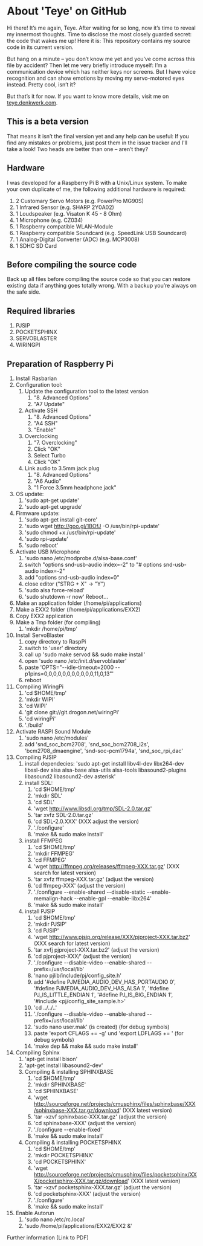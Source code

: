 # About 'Teye' on GitHub
Hi there! It’s me again, Teye. After waiting for so long, now it’s time to reveal my innermost thoughts. Time to disclose the most closely guarded secret: the code that wakes me up! Here it is: This repository contains my source code in its current version.

But hang on a minute – you don’t know me yet and you’ve come across this file by accident? Then let me very briefly introduce myself: I’m a communication device which has neither keys nor screens. But I have voice recognition and can show emotions by moving my servo-motored eyes instead. Pretty cool, isn’t it? 

But that’s it for now. If you want to know more details, visit me on [teye.denkwerk.com].


## This is a beta version
That means it isn’t the final version yet and any help can be useful: If you find any mistakes or problems, just post them in the issue tracker and I'll take a look! Two heads are better than one – aren’t they?


## Hardware
I was developed for a Raspberry Pi B with a Unix/Linux system. To make your own duplicate of me, the following additional hardware is required: 
1.	2 Customary Servo Motors (e.g. PowerPro MG90S)
2.	1 Infrared Sensor (e.g. SHARP 2Y0A02)
3.	1 Loudspeaker (e.g. Visaton K 45 - 8 Ohm)
4.	1 Microphone (e.g. CZ034)
5.	1 Raspberry compatible WLAN-Module
6.	1 Raspberry compatible Soundcard (e.g. SpeedLink USB Soundcard)
7.	1 Analog-Digital Converter (ADC) (e.g. MCP3008)
8.	1 SDHC SD Card

## Before compiling the source code
Back up all files before compiling the source code so that you can restore existing data if anything goes totally wrong. With a backup you’re always on the safe side. 

## Required libraries
1.	PJSIP
2.	POCKETSPHINX
3.	SERVOBLASTER
4.	WIRINGPI

## Preparation of Raspberry Pi
1.	Install Rasbarian
2.	Configuration tool:
	1. Update the configuration tool to the latest version
		1. "8. Advanced Options"
		2. "A7 Update"
	2. Activate SSH 
		1. "8. Advanced Options"
		2. "A4 SSH"
		3. "Enable"
	3. Overclocking
		1. "7. Overclocking"
		2. Click "OK"
		3. Select Turbo
		4. Click "OK"
	4. Link audio to 3.5mm jack plug
		1. "8. Advanced Options"
		2. "A6 Audio"
		3. "1 Force 3.5mm headphone jack"
3.	OS update:
	1. 'sudo apt-get update'
	2. 'sudo apt-get upgrade'
4.	Firmware update:
	1. 'sudo apt-get install git-core'
	2. 'sudo wget http://goo.gl/1BOfJ -O /usr/bin/rpi-update'
	3. 'sudo chmod +x /usr/bin/rpi-update'
	4. 'sudo rpi-update'
	5. 'sudo reboot'
5.	Activate USB Microphone 
	1. 'sudo nano /etc/modprobe.d/alsa-base.conf'
	2. switch "options snd-usb-audio index=-2" to "# options snd-usb-audio index=-2" 
	3. add "options snd-usb-audio index=0" 
	4. close editor ("STRG + X" -> "Y")
	5. 'sudo alsa force-reload'
	6. 'sudo shutdown -r now' Reboot...
6.	Make an application folder (/home/pi/applications)
7.	Make a EXX2 folder (/home/pi/applications/EXX2)
8.	Copy EXX2 application 
9.	Make a Tmp folder (for compiling)
	1. 'mkdir /home/pi/tmp'
10.	Install ServoBlaster
	1. copy directory to RaspPi
	2. switch to 'user' directory 
	3. call up 'sudo make servod && sudo make install' 
	4. open 'sudo nano /etc/init.d/servoblaster' 
	5. paste 'OPTS="--idle-timeout=2000 --p1pins=0,0,0,0,0,0,0,0,0,0,0,11,0,13"' 
	6. reboot
11.	Compiling WiringPi 
	1. 'cd $HOME/tmp'
	2. 'mkdir WIPI'
	3. 'cd WIPI'
	4. 'git clone git://git.drogon.net/wiringPi'
	5. 'cd wiringPi'
	6. './build'
12.	Activate RASPI Sound Module 
	1. 'sudo nano /etc/modules'
	2. add 'snd_soc_bcm2708', 'snd_soc_bcm2708_i2s', 'bcm2708_dmaengine', 'snd-soc-pcm1794a', 'snd_soc_rpi_dac' 
13.	Compiling PJSIP 
	1. install dependecies: 'sudo apt-get install libv4l-dev libx264-dev libssl-dev alsa alsa-base alsa-utils alsa-tools libasound2-plugins libasound2 libasound2-dev asterisk'
	2. install SDL:
		1. 'cd $HOME/tmp' 
		2. 'mkdir SDL'
		3. 'cd SDL'
		4. 'wget http://www.libsdl.org/tmp/SDL-2.0.tar.gz'
		5. 'tar xvfz SDL-2.0.tar.gz'
		6. 'cd SDL-2.0.XXX' (XXX adjust the version)
		7. './configure'
		8. 'make && sudo make install'
	3. install FFMPEG 
		1. 'cd $HOME/tmp'
		2. 'mkdir FFMPEG'
		3. 'cd FFMPEG'
		4. 'wget http://ffmpeg.org/releases/ffmpeg-XXX.tar.gz' (XXX search for latest version)
		5. 'tar xvfz ffmpeg-XXX.tar.gz' (adjust the version)
		6. 'cd ffmpeg-XXX' (adjust the version)
		7. './configure --enable-shared --disable-static --enable-memalign-hack --enable-gpl --enable-libx264'
		8. 'make && sudo make install'
	4. install PJSIP
		1. 'cd $HOME/tmp'
		2. 'mkdir PJSIP'
		3. 'cd PJSIP'
		4. 'wget http://www.pjsip.org/release/XXX/pjproject-XXX.tar.bz2' (XXX search for latest version)
		5. 'tar xvfj pjproject-XXX.tar.bz2' (adjust the version)
		6. 'cd pjproject-XXX/' (adjust the version)
		7. './configure --disable-video --enable-shared --prefix=/usr/local/lib'
		8. 'nano pjlib/include/pj/config_site.h'
		9. add '#define PJMEDIA_AUDIO_DEV_HAS_PORTAUDIO 0', '#define PJMEDIA_AUDIO_DEV_HAS_ALSA 1', '#define PJ_IS_LITTLE_ENDIAN 1', '#define PJ_IS_BIG_ENDIAN 1', '#include <pj/config_site_sample.h>' 
		10. 'cd ../../..'
		11. './configure --disable-video --enable-shared --prefix=/usr/local/lib'
		12. 'sudo nano user.mak' (is created) (for debug symbols)
		13.  paste 'export CFLAGS += -g' und 'export LDFLAGS += ' (for debug symbols)
		14. 'make dep && make && sudo make install'
14.	Compiling Sphinx
	1. 'apt-get install bison'
	2. 'apt-get install libasound2-dev'
	3. Compiling & installing SPHINXBASE 
		1. 'cd $HOME/tmp'
		2. 'mkdir SPHINXBASE'
		3. 'cd SPHINXBASE'
		4. 'wget http://sourceforge.net/projects/cmusphinx/files/sphinxbase/XXX/sphinxbase-XXX.tar.gz/download' (XXX latest version)
		5. 'tar -xzvf sphinxbase-XXX.tar.gz' (adjust the version)
		6. 'cd sphinxbase-XXX' (adjust the version)
		7. './configure --enable-fixed'
		8. 'make && sudo make install'
	4. Compiling & installing POCKETSPHINX 
		1. 'cd $HOME/tmp'
		2. 'mkdir POCKETSPHINX'
		3. 'cd POCKETSPHINX'
		4. 'wget http://sourceforge.net/projects/cmusphinx/files/pocketsphinx/XXX/pocketsphinx-XXX.tar.gz/download' (XXX latest version)
		5. 'tar -xzvf pocketsphinx-XXX.tar.gz' (adjust the version)
		6. 'cd pocketsphinx-XXX' (adjust the version)
		7. './configure'
		8. 'make && sudo make install'
15.	Enable Autorun
	1. 'sudo nano /etc/rc.local'
	2. 'sudo /home/pi/applications/EXX2/EXX2 &'

Further information
(Link to PDF)

[teye.denkwerk.com]:http://teye.denkwerk.com
